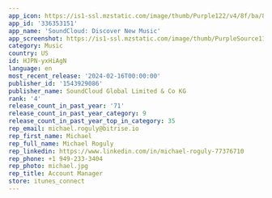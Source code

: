 ```yaml
---
app_icon: https://is1-ssl.mzstatic.com/image/thumb/Purple122/v4/8f/ba/8c/8fba8cc9-1a3f-5263-c8f3-55486832274a/AppIcon-0-0-1x_U007emarketing-0-7-0-85-220.png/1024x1024bb.png
app_id: '336353151'
app_name: 'SoundCloud: Discover New Music'
app_screenshot: https://is1-ssl.mzstatic.com/image/thumb/PurpleSource112/v4/40/d8/3a/40d83aea-6eb6-394a-b11f-b527e0629b44/d657f25e-89f1-46a4-b91f-2d3bc669075b_iPhoneX_1Aa.jpg/1242x2688bb.png
category: Music
country: US
id: HJPN-yxHiAgN
language: en
most_recent_release: '2024-02-16T00:00:00'
publisher_id: '1543929086'
publisher_name: SoundCloud Global Limited & Co KG
rank: '4'
release_count_in_past_year: '71'
release_count_in_past_year_category: 9
release_count_in_past_year_top_in_category: 35
rep_email: michael.roguly@bitrise.io
rep_first_name: Michael
rep_full_name: Michael Roguly
rep_linkedin: https://www.linkedin.com/in/michael-roguly-77376710
rep_phone: +1 949-233-3404
rep_photo: michael.jpg
rep_title: Account Manager
store: itunes_connect
---
```


